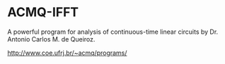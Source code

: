 # ACMQ-IFFT
A powerful program for analysis of continuous-time linear circuits by Dr. Antonio Carlos M. de Queiroz.

http://www.coe.ufrj.br/~acmq/programs/
